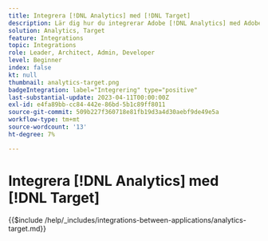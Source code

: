 ```yaml
---
title: Integrera [!DNL Analytics] med [!DNL Target]
description: Lär dig hur du integrerar Adobe [!DNL Analytics] med Adobe Target.
solution: Analytics, Target
feature: Integrations
topic: Integrations
role: Leader, Architect, Admin, Developer
level: Beginner
index: false
kt: null
thumbnail: analytics-target.png
badgeIntegration: label="Integrering" type="positive"
last-substantial-update: 2023-04-11T00:00:00Z
exl-id: e4fa89bb-cc84-442e-86bd-5b1c89ff8011
source-git-commit: 509b227f360718e81fb19d3a4d30aebf9de49e5a
workflow-type: tm+mt
source-wordcount: '13'
ht-degree: 7%

---
```


# Integrera [!DNL Analytics] med [!DNL Target]

{{$include /help/_includes/integrations-between-applications/analytics-target.md}}
